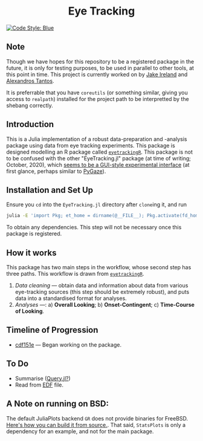 <h1 align="center">
	Eye Tracking
</h1>

[![Code Style: Blue][code-style-img]][code-style-url]

## Note

Though we have hopes for this repository to be a registered package in the future, it is only for testing purposes, to be used in parallel to other tools, at this point in time.  This project is currently worked on by [Jake Ireland](https://github.com/jakewilliami) and [Alexandros Tantos](https://github.com/atantos).

It is preferrable that you have `coreutils` (or something similar, giving you access to `realpath`) installed for the project path to be interpretted by the shebang correctly.

## Introduction

This is a Julia implementation of a robust data-preparation and -analysis package using data from eye tracking experiments.  This package is designed modelling an R package called [`eyetrackingR`](https://github.com/jwdink/eyetrackingR).  This package is not to be confused with the other "EyeTracking.jl" package (at time of writing; October, 2020), which [seems to be a GUI-style experimental interface](https://github.com/dandandai/EyeTracking.jl/) (at first glance, perhaps similar to [PyGaze](https://github.com/esdalmaijer/PyGaze)).

## Installation and Set Up
Ensure you `cd` into the `EyeTracking.jl` directory after `clone`ing it, and run
```bash
julia -E 'import Pkg; et_home = dirname(@__FILE__); Pkg.activate(fd_home), Pkg.instantiate()'
```
To obtain any dependencies.  This step will not be necessary once this package is registered.

## How it works
This package has two main steps in the workflow, whose second step has three paths.  This workflow is drawn from [`eyetrackingR`](http://www.eyetracking-r.com/workflow).
 1. *Data cleaning* &mdash; obtain data and information about data from various eye-tracking sources (this step should be extremely robust), and puts data into a standardised format for analyses.
 2. *Analyses* &mdash;:
  a) **Overall Looking**; 
  b) **Onset-Contingent**;
  c) **Time-Course of Looking**.

## Timeline of Progression

 - [cdf151e](https://github.com/jakewilliami/EyeTracking.jl/commit/cdf151e) &mdash; Began working on the package.

## To Do

 - Summarise ([Query.jl?](https://github.com/queryverse/Query.jl))
 - Read from [EDF](https://github.com/beacon-biosignals/EDF.jl) file.

## A Note on running on BSD:

The default JuliaPlots backend `GR` does not provide binaries for FreeBSD.  [Here's how you can build it from source.](https://github.com/jheinen/GR.jl/issues/268#issuecomment-584389111).  That said, `StatsPlots` is only a dependency for an example, and not for the main package.


[code-style-img]: https://img.shields.io/badge/code%20style-blue-4495d1.svg
[code-style-url]: https://github.com/invenia/BlueStyle